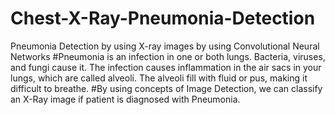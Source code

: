 # Chest-X-Ray-Pneumonia-Detection
Pneumonia Detection by using X-ray images by using Convolutional Neural Networks
#Pneumonia is an infection in one or both lungs. Bacteria, viruses, and fungi cause it. The infection causes inflammation in the air sacs in your lungs, which are called alveoli. The alveoli fill with fluid or pus, making it difficult to breathe. 
#By using concepts of Image Detection, we can classify an X-Ray image if patient is diagnosed with Pneumonia. 
#
